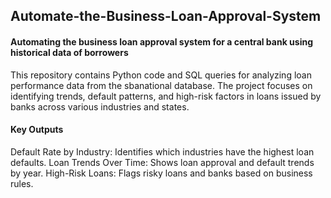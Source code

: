 ## Automate-the-Business-Loan-Approval-System
#### Automating the business loan approval system for a central bank using historical data of borrowers
This repository contains Python code and SQL queries for analyzing loan performance data from the sbanational database. 
The project focuses on identifying trends, default patterns, and high-risk factors in loans issued by banks across various industries and states.

#### Key Outputs
Default Rate by Industry: Identifies which industries have the highest loan defaults.
Loan Trends Over Time: Shows loan approval and default trends by year.
High-Risk Loans: Flags risky loans and banks based on business rules.
